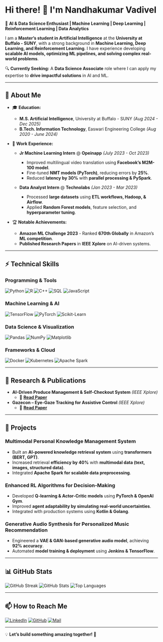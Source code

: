 # Hi there! 👋 I'm Nandhakumar Vadivel

🚀 **AI & Data Science Enthusiast | Machine Learning | Deep Learning | Reinforcement Learning | Data Analytics**

I am a **Master’s student in Artificial Intelligence** at the **University at Buffalo - SUNY**, with a strong background in **Machine Learning, Deep Learning, and Reinforcement Learning**. I have experience developing **scalable AI models, optimizing ML pipelines, and solving complex real-world problems**.

🔍 **Currently Seeking:** A **Data Science Associate** role where I can apply my expertise to **drive impactful solutions** in AI and ML.

---

## 📌 **About Me**
- 🎓 **Education:**
  - **M.S. Artificial Intelligence**, University at Buffalo - SUNY *(Aug 2024 - Dec 2025)*
  - **B.Tech. Information Technology**, Easwari Engineering College *(Aug 2020 - June 2024)*

- 💼 **Work Experience:**
  - **Jr Machine Learning Intern** @ **Opeinapp** *(July 2023 - Oct 2023)*
    - Improved multilingual video translation using **Facebook’s M2M-100 model**.
    - Fine-tuned **NMT models (PyTorch)**, reducing errors by **25%**.
    - Reduced **latency by 30%** with **parallel processing & PySpark**.

  - **Data Analyst Intern** @ **Technolabs** *(Jan 2023 - Mar 2023)*
    - Processed **large datasets** using **ETL workflows, Hadoop, & Airflow**.
    - Applied **Random Forest models**, feature selection, and **hyperparameter tuning**.

- 🏆 **Notable Achievements:**
  - **Amazon ML Challenge 2023** - Ranked **670th Globally** in Amazon’s **ML competition**.
  - **Published Research Papers** in **IEEE Xplore** on AI-driven systems.

---

## ⚡ **Technical Skills**
### **Programming & Tools**
![Python](https://img.shields.io/badge/Python-3776AB?style=for-the-badge&logo=python&logoColor=white)
![R](https://img.shields.io/badge/R-276DC3?style=for-the-badge&logo=r&logoColor=white)
![C++](https://img.shields.io/badge/C++-00599C?style=for-the-badge&logo=cplusplus&logoColor=white)
![SQL](https://img.shields.io/badge/SQL-4479A1?style=for-the-badge&logo=postgresql&logoColor=white)
![JavaScript](https://img.shields.io/badge/JavaScript-F7DF1E?style=for-the-badge&logo=javascript&logoColor=black)

### **Machine Learning & AI**
![TensorFlow](https://img.shields.io/badge/TensorFlow-FF6F00?style=for-the-badge&logo=tensorflow&logoColor=white)
![PyTorch](https://img.shields.io/badge/PyTorch-EE4C2C?style=for-the-badge&logo=pytorch&logoColor=white)
![Scikit-Learn](https://img.shields.io/badge/Scikit_Learn-F7931E?style=for-the-badge&logo=scikit-learn&logoColor=white)

### **Data Science & Visualization**
![Pandas](https://img.shields.io/badge/Pandas-150458?style=for-the-badge&logo=pandas&logoColor=white)
![NumPy](https://img.shields.io/badge/NumPy-013243?style=for-the-badge&logo=numpy&logoColor=white)
![Matplotlib](https://img.shields.io/badge/Matplotlib-11557C?style=for-the-badge&logo=matplotlib&logoColor=white)

### **Frameworks & Cloud**
![Docker](https://img.shields.io/badge/Docker-2496ED?style=for-the-badge&logo=docker&logoColor=white)
![Kubernetes](https://img.shields.io/badge/Kubernetes-326CE5?style=for-the-badge&logo=kubernetes&logoColor=white)
![Apache Spark](https://img.shields.io/badge/Apache_Spark-E25A1C?style=for-the-badge&logo=apachespark&logoColor=white)

---

## 🔬 **Research & Publications**
- **AI-Driven Produce Management & Self-Checkout System** *(IEEE Xplore)*
  - 📄 **[Read Paper](https://ieeexplore.ieee.org/document/10193204)**
- **Gazecon – Eye-Gaze Tracking for Assistive Control** *(IEEE Xplore)*
  - 📄 **[Read Paper](https://ieeexplore.ieee.org/document/10602260/authors#authors)**

---

## 🚀 **Projects**
### **Multimodal Personal Knowledge Management System**
- Built an **AI-powered knowledge retrieval system** using **transformers (BERT, GPT)**.
- Increased retrieval **efficiency by 40%** with **multimodal data (text, images, structured data)**.
- Integrated **Apache Spark for scalable data preprocessing**.

### **Enhanced RL Algorithms for Decision-Making**
- Developed **Q-learning & Actor-Critic models** using **PyTorch & OpenAI Gym**.
- Improved **agent adaptability by simulating real-world uncertainties**.
- Integrated with production systems using **Kotlin & Golang**.

### **Generative Audio Synthesis for Personalized Music Recommendation**
- Engineered a **VAE & GAN-based generative audio model**, achieving **92% accuracy**.
- Automated **model training & deployment** using **Jenkins & TensorFlow**.

---

## 📊 **GitHub Stats**
![GitHub Streak](https://github-readme-streak-stats.herokuapp.com/?user=nandhakv12&theme=radical)
![GitHub Stats](https://github-readme-stats.vercel.app/api?username=nandhakv12&show_icons=true&theme=radical)
![Top Languages](https://github-readme-stats.vercel.app/api/top-langs/?username=nandhakv12&layout=compact&theme=radical)

---

## 📫 **How to Reach Me**
[![LinkedIn](https://img.shields.io/badge/LinkedIn-0077B5?style=for-the-badge&logo=linkedin&logoColor=white)](https://linkedin.com/in/nandha12)
[![GitHub](https://img.shields.io/badge/GitHub-181717?style=for-the-badge&logo=github&logoColor=white)](https://github.com/nandhakv12)
[![Mail](https://img.shields.io/badge/Email-D14836?style=for-the-badge&logo=gmail&logoColor=white)](mailto:nandhakv12@gmail.com)

---

💡 **Let’s build something amazing together! 🚀**
